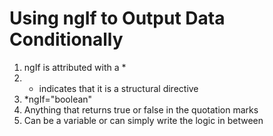 # Using ngIf to Output Data Conditionally
01. ngIf is attributed with a *
02. * indicates that it is a structural directive
03. *ngIf="boolean"
04. Anything that returns true or false in the quotation marks
05. Can be a variable or can simply write the logic in between